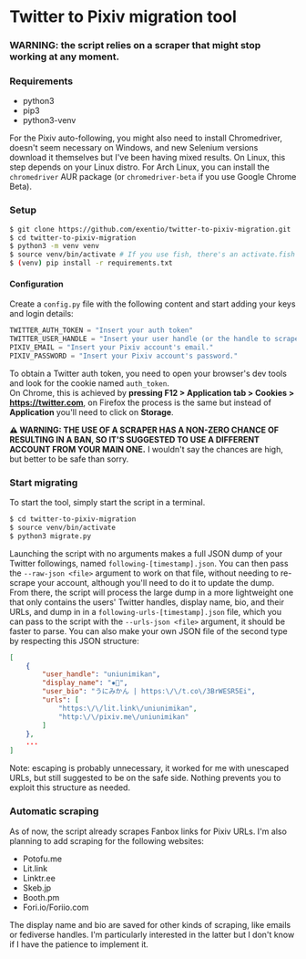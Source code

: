 # Twitter to Pixiv migration tool

### WARNING: the script relies on a scraper that might stop working at any moment.

### Requirements
* python3
* pip3
* python3-venv

For the Pixiv auto-following, you might also need to install Chromedriver,
doesn't seem necessary on Windows, and new Selenium versions download it
themselves but I've been having mixed results. On Linux, this step depends on
your Linux distro. For Arch Linux, you can install the `chromedriver` AUR
package (or `chromedriver-beta` if you use Google Chrome Beta).  

### Setup
```bash
$ git clone https://github.com/exentio/twitter-to-pixiv-migration.git
$ cd twitter-to-pixiv-migration
$ python3 -m venv venv
$ source venv/bin/activate # If you use fish, there's an activate.fish file too
$ (venv) pip install -r requirements.txt
```

#### Configuration
Create a `config.py` file with the following content and start adding your
keys and login details:

```python
TWITTER_AUTH_TOKEN = "Insert your auth token"
TWITTER_USER_HANDLE = "Insert your user handle (or the handle to scrape) without the @."
PIXIV_EMAIL = "Insert your Pixiv account's email."
PIXIV_PASSWORD = "Insert your Pixiv account's password."

```

To obtain a Twitter auth token, you need to open your browser's dev tools and
look for the cookie named `auth_token`.  
On Chrome, this is achieved by **pressing F12 > Application tab > Cookies >
https://twitter.com**, on Firefox the process is the same but instead of
**Application** you'll need to click on **Storage**.  

**⚠️ WARNING: THE USE OF A SCRAPER HAS A NON-ZERO CHANCE OF RESULTING IN A BAN,
SO IT'S SUGGESTED TO USE A DIFFERENT ACCOUNT FROM YOUR MAIN ONE.**
I wouldn't say the chances are high, but better to be safe than sorry.

### Start migrating
To start the tool, simply start the script in a terminal.

```bash
$ cd twitter-to-pixiv-migration
$ source venv/bin/activate
$ python3 migrate.py
```

Launching the script with no arguments makes a full JSON dump of your Twitter
followings, named `following-[timestamp].json`. You can then pass the `--raw-json <file>`
argument to work on that file, without needing to re-scrape your account,
although you'll need to do it to update the dump.  
From there, the script will process the large dump in a more lightweight one
that only contains the users' Twitter handles, display name, bio, and their
URLs, and dump in in a `following-urls-[timestamp].json` file, which you can
pass to the script with the `--urls-json <file>` argument, it should be faster
to parse. You can also make your own JSON file of the second type by respecting
this JSON structure:  
```json
[
    {
        "user_handle": "uniunimikan",
        "display_name": "✹🍊",
        "user_bio": "うにみかん | https:\/\/t.co\/3BrWESR5Ei",
        "urls": [
            "https:\/\/lit.link\/uniunimikan",
            "http:\/\/pixiv.me\/uniunimikan"
        ]
    },
    ...
]
```
Note: escaping is probably unnecessary, it worked for me with unescaped URLs,
but still suggested to be on the safe side. Nothing prevents you to exploit
this structure as needed.  

### Automatic scraping
As of now, the script already scrapes Fanbox links for Pixiv URLs. I'm also
planning to add scraping for the following websites:  
+ Potofu.me
+ Lit.link
+ Linktr.ee
+ Skeb.jp
+ Booth.pm
+ Fori.io/Foriio.com

The display name and bio are saved for other kinds of scraping, like emails or
fediverse handles. I'm particularly interested in the latter but I don't know
if I have the patience to implement it.